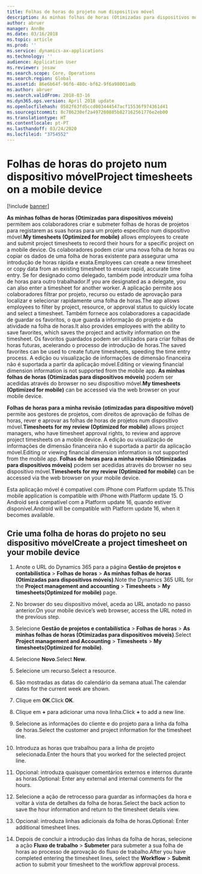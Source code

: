 ```yaml
---
title: Folhas de horas do projeto num dispositivo móvel
description: As minhas folhas de horas (Otimizadas para dispositivos móveis) permitem aos colaboradores criar e submeter folhas de horas de projetos para registarem as suas horas para um projeto específico num dispositivo móvel.
author: abruer
manager: AnnBe
ms.date: 03/16/2018
ms.topic: article
ms.prod: ''
ms.service: dynamics-ax-applications
ms.technology: ''
audience: Application User
ms.reviewer: josaw
ms.search.scope: Core, Operations
ms.search.region: Global
ms.assetid: 86e6b64f-96f6-480c-bf62-9f6a98001adb
ms.author: abruer
ms.search.validFrom: 2018-03-16
ms.dyn365.ops.version: April 2018 update
ms.openlocfilehash: 0582f63fd5ccd003444547acf15536f974361d41
ms.sourcegitcommit: 8c786230ef2a497280885b827162561776e2eb00
ms.translationtype: HT
ms.contentlocale: pt-PT
ms.lasthandoff: 03/24/2020
ms.locfileid: "3754552"
---
```

# <a name="project-timesheets-on-a-mobile-device"></a><span data-ttu-id="ee357-103">Folhas de horas do projeto num dispositivo móvel</span><span class="sxs-lookup"><span data-stu-id="ee357-103">Project timesheets on a mobile device</span></span>

[!include [banner](../includes/banner.md)]

<span data-ttu-id="ee357-104">**As minhas folhas de horas (Otimizadas para dispositivos móveis)** permitem aos colaboradores criar e submeter folhas de horas de projetos para registarem as suas horas para um projeto específico num dispositivo móvel.</span><span class="sxs-lookup"><span data-stu-id="ee357-104">**My timesheets (Optimized for mobile)** allows employees to create and submit project timesheets to record their hours for a specific project on a mobile device.</span></span> <span data-ttu-id="ee357-105">Os colaboradores podem criar uma nova folha de horas ou copiar os dados de uma folha de horas existente para assegurar uma introdução de horas rápida e exata.</span><span class="sxs-lookup"><span data-stu-id="ee357-105">Employees can create a new timesheet or copy data from an existing timesheet to ensure rapid, accurate time entry.</span></span> <span data-ttu-id="ee357-106">Se for designado como delegado, também pode introduzir uma folha de horas para outro trabalhador.</span><span class="sxs-lookup"><span data-stu-id="ee357-106">If you are designated as a delegate, you can also enter a timesheet for another worker.</span></span> <span data-ttu-id="ee357-107">A aplicação permite aos colaboradores filtrar por projeto, recurso ou estado de aprovação para localizar e selecionar rapidamente uma folha de horas.</span><span class="sxs-lookup"><span data-stu-id="ee357-107">The app allows employees to filter by project, resource, or approval status to quickly locate and select a timesheet.</span></span> <span data-ttu-id="ee357-108">Também fornece aos colaboradores a capacidade de guardar os favoritos, o que guarda a informação do projeto e da atividade na folha de horas.</span><span class="sxs-lookup"><span data-stu-id="ee357-108">It also provides employees with the ability to save favorites, which saves the project and activity information on the timesheet.</span></span> <span data-ttu-id="ee357-109">Os favoritos guardados podem ser utilizados para criar folhas de horas futuras, acelerando o processo de introdução de horas.</span><span class="sxs-lookup"><span data-stu-id="ee357-109">The saved favorites can be used to create future timesheets, speeding the time entry process.</span></span> <span data-ttu-id="ee357-110">A edição ou visualização de informações de dimensão financeira não é suportada a partir da aplicação móvel.</span><span class="sxs-lookup"><span data-stu-id="ee357-110">Editing or viewing financial dimension information is not supported from the mobile app.</span></span> <span data-ttu-id="ee357-111">**As minhas folhas de horas (Otimizadas para dispositivos móveis)** podem ser acedidas através do browser no seu dispositivo móvel.</span><span class="sxs-lookup"><span data-stu-id="ee357-111">**My timesheets (Optimized for mobile)** can be accessed via the web browser on your mobile device.</span></span>

<span data-ttu-id="ee357-112">**Folhas de horas para a minha revisão (otimizadas para dispositivo móvel)** permite aos gestores de projetos, com direitos de aprovação de folhas de horas, rever e aprovar as folhas de horas de projetos num dispositivo móvel.</span><span class="sxs-lookup"><span data-stu-id="ee357-112">**Timesheets for my review (Optimized for mobile)** allows project managers, who have timesheet approval rights, to review and approve project timesheets on a mobile device.</span></span> <span data-ttu-id="ee357-113">A edição ou visualização de informações de dimensão financeira não é suportada a partir da aplicação móvel.</span><span class="sxs-lookup"><span data-stu-id="ee357-113">Editing or viewing financial dimension information is not supported from the mobile app.</span></span> <span data-ttu-id="ee357-114">**Folhas de horas para a minha revisão (Otimizadas para dispositivos móveis)** podem ser acedidas através do browser no seu dispositivo móvel.</span><span class="sxs-lookup"><span data-stu-id="ee357-114">**Timesheets for my review (Optimized for mobile)** can be accessed via the web browser on your mobile device.</span></span>

<span data-ttu-id="ee357-115">Esta aplicação móvel é compatível com iPhone com Platform update 15.</span><span class="sxs-lookup"><span data-stu-id="ee357-115">This mobile application is compatible with iPhone with Platform update 15.</span></span>
<span data-ttu-id="ee357-116">O Android será compatível com a Platform update 16, quando estiver disponível.</span><span class="sxs-lookup"><span data-stu-id="ee357-116">Android will be compatible with Platform update 16, when it becomes available.</span></span>

## <a name="create-a-project-timesheet-on-your-mobile-device"></a><span data-ttu-id="ee357-117">Crie uma folha de horas do projeto no seu dispositivo móvel</span><span class="sxs-lookup"><span data-stu-id="ee357-117">Create a project timesheet on your mobile device</span></span>

1.  <span data-ttu-id="ee357-118">Anote o URL do Dynamics 365 para a página **Gestão de projetos e contabilística** \> **Folhas de horas** \> **As minhas folhas de horas (Otimizadas para dispositivos móveis)**.</span><span class="sxs-lookup"><span data-stu-id="ee357-118">Note the Dynamics 365 URL for the **Project management and accounting** \> **Timesheets** \> **My timesheets(Optimized for mobile)** page.</span></span>

2.  <span data-ttu-id="ee357-119">No browser do seu dispositivo móvel, aceda ao URL anotado no passo anterior.</span><span class="sxs-lookup"><span data-stu-id="ee357-119">On your mobile device’s web browser, access the URL noted in the previous step.</span></span>
 
3.  <span data-ttu-id="ee357-120">Selecione **Gestão de projetos e contabilística** \> **Folhas de horas** \> **As minhas folhas de horas (Otimizadas para dispositivos móveis)**.</span><span class="sxs-lookup"><span data-stu-id="ee357-120">Select **Project management and Accounting** \> **Timesheets** \> **My timesheets(Optimized for mobile)**.</span></span>

4.  <span data-ttu-id="ee357-121">Selecione **Novo**.</span><span class="sxs-lookup"><span data-stu-id="ee357-121">Select **New**.</span></span>

5.  <span data-ttu-id="ee357-122">Selecione um recurso.</span><span class="sxs-lookup"><span data-stu-id="ee357-122">Select a resource.</span></span>

6.  <span data-ttu-id="ee357-123">São mostradas as datas do calendário da semana atual.</span><span class="sxs-lookup"><span data-stu-id="ee357-123">The calendar dates for the current week are shown.</span></span>

7.  <span data-ttu-id="ee357-124">Clique em **OK**.</span><span class="sxs-lookup"><span data-stu-id="ee357-124">Click **OK**.</span></span>

8.  <span data-ttu-id="ee357-125">Clique em **+** para adicionar uma nova linha.</span><span class="sxs-lookup"><span data-stu-id="ee357-125">Click **+** to add a new line.</span></span>

9.  <span data-ttu-id="ee357-126">Selecione as informações do cliente e do projeto para a linha da folha de horas.</span><span class="sxs-lookup"><span data-stu-id="ee357-126">Select the customer and project information for the timesheet line.</span></span>

10. <span data-ttu-id="ee357-127">Introduza as horas que trabalhou para a linha de projeto selecionada.</span><span class="sxs-lookup"><span data-stu-id="ee357-127">Enter the hours that you worked for the selected project line.</span></span>

11. <span data-ttu-id="ee357-128">Opcional: introduza quaisquer comentários externos e internos durante as horas.</span><span class="sxs-lookup"><span data-stu-id="ee357-128">Optional: Enter any external and internal comments for the hours.</span></span>

12. <span data-ttu-id="ee357-129">Selecione a ação de retrocesso para guardar as informações da hora e voltar à vista de detalhes da folha de horas.</span><span class="sxs-lookup"><span data-stu-id="ee357-129">Select the back action to save the hour information and return to the timesheet details view.</span></span>

13. <span data-ttu-id="ee357-130">Opcional: introduza linhas adicionais da folha de horas.</span><span class="sxs-lookup"><span data-stu-id="ee357-130">Optional: Enter additional timesheet lines.</span></span>

14. <span data-ttu-id="ee357-131">Depois de concluir a introdução das linhas da folha de horas, selecione a ação **Fluxo de trabalho** \> **Submeter** para submeter a sua folha de horas ao processo de aprovação do fluxo de trabalho.</span><span class="sxs-lookup"><span data-stu-id="ee357-131">After you have completed entering the timesheet lines, select the **Workflow** \> **Submit** action to submit your timesheet to the workflow approval process.</span></span>
